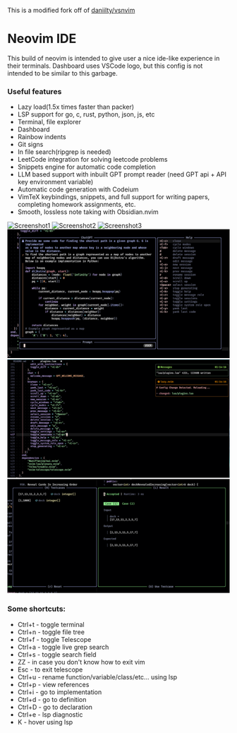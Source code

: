 This is a modified fork off of [daniilty/vsnvim](https://github.com/daniilty/vsnvim/)


# Neovim IDE

This build of neovim is intended to give user a nice ide-like experience in their terminals.
Dashboard uses VSCode logo, but this config is not intended to be similar to this garbage.

### Useful features

* Lazy load(1.5x times faster than packer)
* LSP support for go, c, rust, python, json, js, etc
* Terminal, file explorer
* Dashboard
* Rainbow indents
* Git signs
* In file search(ripgrep is needed)
* LeetCode integration for solving leetcode problems
* Snippets engine for automatic code completion
* LLM based support with inbuilt GPT prompt reader (need GPT api + API key environment variable)
* Automatic code generation with Codeium
* VimTeX keybindings, snippets, and full support for writing papers, completing homework assignments, etc.
* Smooth, lossless note taking with Obsidian.nvim 


![Screenshot1](https://github.com/daniilty/vsnvim/blob/master/src/s1.png)
![Screenshot2](https://github.com/daniilty/vsnvim/blob/master/src/s2.png)
![Screenshot3](https://github.com/daniilty/vsnvim/blob/master/src/s3.png)
![Screenshot4](https://github.com/RedFlame2112/nvim-config/blob/master/src/s4.png)
![Screenshot5](https://github.com/RedFlame2112/nvim-config/blob/master/src/s5.png)
![Screenshot6](https://github.com/RedFlame2112/nvim-config/blob/master/src/s6.png)

### Some shortcuts:
  * Ctrl+t - toggle terminal
  * Ctrl+n - toggle file tree
  * Ctrl+f - toggle Telescope 
  * Ctrl+a - toggle live grep search
  * Ctrl+s - toggle search field
  * ZZ - in case you don't know how to exit vim
  * Esc - to exit telescope
  * Ctrl+u - rename function/variable/class/etc... using lsp
  * Ctrl+p - view references
  * Ctrl+i - go to implementation
  * Ctrl+d - go to definition
  * Ctrl+D - go to declaration
  * Ctrl+e - lsp diagnostic
  * K - hover using lsp
